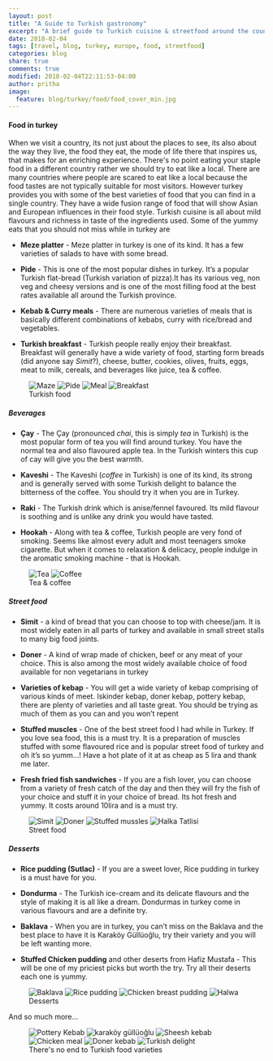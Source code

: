 ```yaml
---
layout: post
title: "A Guide to Turkish gastronomy"
excerpt: "A brief guide to Turkish cuisine & streetfood around the country"
date: 2018-02-04
tags: [travel, blog, turkey, europe, food, streetfood]
categories: blog
share: true
comments: true
modified: 2018-02-04T22:11:53-04:00
author: pritha
image:
  feature: blog/turkey/food/food_cover_min.jpg
---
```


#### Food in turkey

When we visit a country, its not just about the places to see, its also about the way they live, the food they eat, the mode of life there that inspires us, that makes for an enriching experience. There's no point eating your staple food in a different country rather we should try to eat like a local. There are many countries where people are scared to eat like a local because the food tastes are not typically suitable for most visitors. However turkey provides you with some of the best varieties of food that you can find in a single country. They have a wide fusion range of food that will show Asian and European influences in their food style. Turkish cuisine is all about mild flavours and richness in taste of the ingredients used. Some of the yummy eats that you should not miss while in turkey are


* **Meze platter** - Meze platter in turkey is one of its kind. It has a few varieties of salads to have with some bread.

* **Pide** - This is one of the most popular dishes in turkey. It’s a popular Turkish flat-bread (Turkish variation of pizza).It has its various veg, non veg and cheesy versions and is one of the most filling food at the best rates available all around the Turkish province.

* **Kebab & Curry meals** - There are numerous varieties of meals that is basically different combinations of kebabs, curry with rice/bread and vegetables.

* **Turkish breakfast** - Turkish people really enjoy their breakfast. Breakfast will generally have a wide variety of food, starting form breads (did anyone say _Simit_?), cheese, butter, cookies, olives, fruits, eggs, meat to milk, cereals, and beverages like juice, tea & coffee.

<figure class="half">   
    <img src="/images/blog/turkey/food/maze-platter.jpg" alt="Maze" title="Maze">
    <img src="/images/blog/turkey/food/pide.jpg" alt="Pide" title="Pide">
    <img src="/images/blog/turkey/food/chicken-hurrem.jpg" alt="Meal" title="Meal">
    <img src="/images/blog/turkey/food/breakfast.jpg" alt="Breakfast" title="Breakfast">
    <figcaption>Turkish food</figcaption>
</figure>

##### Beverages

* **Çay** - The Çay (pronounced _chai_, this is simply _tea_ in Turkish) is the most popular form of tea you will find around turkey. You have the normal tea and also flavoured apple tea. In the Turkish winters this cup of cay will give you the best warmth.

* **Kaveshi** - The Kaveshi (_coffee_ in Turkish) is one of its kind, its strong and is generally served with some Turkish delight to balance the bitterness of the coffee. You should try it when you are in Turkey.

* **Raki** - The Turkish drink which is anise/fennel favoured. Its mild flavour is soothing and is unlike any drink you would have tasted.

* **Hookah** - Along with tea & coffee, Turkish people are very fond of smoking. Seems like almost every adult and most teenagers smoke cigarette. But when it comes to relaxation & delicacy, people indulge in the aromatic smoking machine - that is Hookah. 

<figure class="half">   
    <img src="/images/blog/turkey/food/tea.jpg" alt="Tea" title="Tea">
    <img src="/images/blog/turkey/food/kaveshi.jpg" alt="Coffee" title="Coffee">
    <figcaption>Tea & coffee</figcaption>
</figure>

##### Street food

* **Simit** - a kind of bread that you can choose to top with cheese/jam. It is most widely eaten in all parts of turkey and available in small street stalls to many big food joints.

* **Doner** - A kind of wrap made of chicken, beef or any meat of your choice. This is also among the most widely available choice of food available for non vegetarians in turkey

* **Varieties of kebap** - You will get a wide variety of kebap comprising of various kinds of meet. Iskinder kebap, doner kebap, pottery kebap, there are plenty of varieties and all taste great. You should be trying as much of them as you can and you won’t repent

* **Stuffed muscles** - One of the best street food I had while in Turkey. If you love sea food, this is a must try. It is a preparation of muscles stuffed with some flavoured rice and is popular street food of turkey and oh it’s so yumm…! Have a hot plate of it at as cheap as 5 lira and thank me later.

* **Fresh fried fish sandwiches** - If you are a fish lover, you can choose from a variety of fresh catch of the day and then they will fry the fish of your choice and stuff it in your choice of bread. Its hot fresh and yummy. It costs around 10lira and is a must try.

<figure class="half">   
    <img src="/images/blog/turkey/food/simit.jpg" alt="Simit" title="Simit">
    <img src="/images/blog/turkey/food/doner-sandwich.jpg" alt="Doner" title="DonerPide">
    <img src="/images/blog/turkey/food/stuffed-mussles.jpg" alt="Stuffed mussles" title="Stuffed mussles">
    <img src="/images/blog/turkey/food/halka-tatlisi.jpg" alt="Halka Tatlisi" title="Halka Tatlisi">
    <figcaption>Street food</figcaption>
</figure>

##### Desserts

* **Rice pudding (Sutlac)** - If you are a sweet lover, Rice pudding in turkey is a must have for you.

* **Dondurma** - The Turkish ice-cream and its delicate flavours and the style of making it is all like a dream. Dondurmas in turkey come in various flavours and are a definite try.

* **Baklava** - When you are in turkey, you can’t miss on the Baklava and the best place to have it is Karaköy Güllüoğlu, try their variety and you will be left wanting more.

* **Stuffed Chicken pudding** and other deserts from Hafiz Mustafa - This will be one of my priciest picks but worth the try. Try all their deserts each one is yummy.

<figure class="half">   
    <img src="/images/blog/turkey/food/baklava.jpg" alt="Baklava" title="Baklava">
    <img src="/images/blog/turkey/food/sutlac.jpg" alt="Rice pudding" title="Rice pudding">
    <img src="/images/blog/turkey/food/chicken-pudding.jpg" alt="Chicken breast pudding" title="Chicken breast pudding">
    <img src="/images/blog/turkey/food/halwa.jpg" alt="Halwa" title="Halwa">
    <figcaption>Desserts</figcaption>
</figure>

And so much more...

<figure class="half">   
    <img src="/images/blog/turkey/food/pottery-kebab.jpg" alt="Pottery Kebab" title="Pottery Kebab">
    <img src="/images/blog/turkey/food/karakoy-golluglu.jpg" alt="karaköy güllüoğlu" title="karaköy güllüoğlu">
    <img src="/images/blog/turkey/food/sheesh-kebab.jpg" alt="Sheesh kebab" title="Sheesh kebab">
    <img src="/images/blog/turkey/food/chicken-meal.jpg" alt="Chicken meal" title="Chicken meal">
    <img src="/images/blog/turkey/food/doner.jpg" alt="Doner kebab" title="Doner kebab">
    <img src="/images/blog/turkey/food/turkish-delight.jpg" alt="Turkish delight" title="Turkish delight">
    <figcaption>There's no end to Turkish food varieties</figcaption>
</figure>

<!--this
<figure class="half">
    <a href="/images/blog/turkey/food/simit.jpeg"><img src="/images/blog/turkey/food/simit.jpeg" alt="image"></a>
    <a href="/images/blog/turkey/food/maze-platter.jpeg"><img src="/images/blog/turkey/food/maze-platter.jpeg" alt="image"></a>
    <a href="/images/blog/turkey/food/pide.jpeg"><img src="/images/blog/turkey/food/pide.jpeg" alt="image"></a>
  <a href="/images/blog/turkey/food/doner.jpeg"><img src="/images/blog/turkey/food/doner.jpeg" alt="image"></a>
    <figcaption>Two images.</figcaption>
</figure>-->
